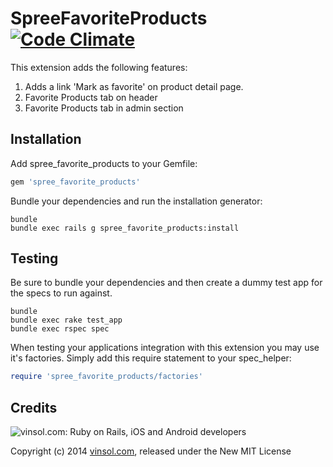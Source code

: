 SpreeFavoriteProducts [![Code Climate](https://codeclimate.com/github/vinsol/spree_favorite_products.png)](https://codeclimate.com/github/vinsol/spree_favorite_products)
=====================

This extension adds the following features:
1. Adds a link 'Mark as favorite' on product detail page.
2. Favorite Products tab on header
3. Favorite Products tab in admin section 

Installation
------------

Add spree_favorite_products to your Gemfile:

```ruby
gem 'spree_favorite_products'
```

Bundle your dependencies and run the installation generator:

```shell
bundle
bundle exec rails g spree_favorite_products:install
```

Testing
-------

Be sure to bundle your dependencies and then create a dummy test app for the specs to run against.

```shell
bundle
bundle exec rake test_app
bundle exec rspec spec
```

When testing your applications integration with this extension you may use it's factories.
Simply add this require statement to your spec_helper:

```ruby
require 'spree_favorite_products/factories'
```

Credits
-------

![vinsol.com: Ruby on Rails, iOS and Android developers](http://vinsol.com/vin_logo.png "Ruby on Rails, iOS and Android developers")

Copyright (c) 2014 [vinsol.com](http://vinsol.com "Ruby on Rails, iOS and Android developers"), released under the New MIT License
